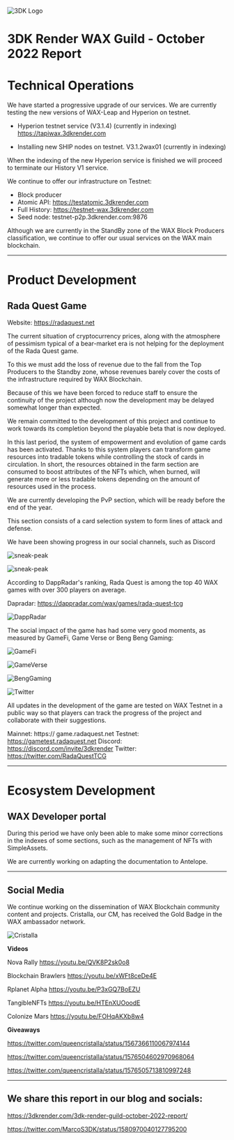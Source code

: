![3DK Logo](https://3dkrender.com/wp-content/uploads/2021/05/3DK_LOGO_400x120.png)

# 3DK Render WAX Guild - October 2022 Report

# Technical Operations

We have started a progressive upgrade of our services. We are currently testing the new versions of WAX-Leap and Hyperion on testnet.

- Hyperion testnet service (V3.1.4) (currently in indexing)
https://tapiwax.3dkrender.com

- Installing new SHIP nodes on testnet. V3.1.2wax01 (currently in indexing)

When the indexing of the new Hyperion service is finished we will proceed to terminate our History V1 service.

We continue to offer our infrastructure on Testnet:

- Block producer
- Atomic API: https://testatomic.3dkrender.com
- Full History: https://testnet-wax.3dkrender.com
- Seed node: testnet-p2p.3dkrender.com:9876

Although we are currently in the StandBy zone of the WAX Block Producers classification, we continue to offer our usual services on the WAX main blockchain.

---
# Product Development

## Rada Quest Game

Website: https://radaquest.net

The current situation of cryptocurrency prices, along with the atmosphere of pessimism typical of a bear-market era is not helping for the deployment of the Rada Quest game.

To this we must add the loss of revenue due to the fall from the Top Producers to the Standby zone, whose revenues barely cover the costs of the infrastructure required by WAX Blockchain.

Because of this we have been forced to reduce staff to ensure the continuity of the project although now the development may be delayed somewhat longer than expected.

We remain committed to the development of this project and continue to work towards its completion beyond the playable beta that is now deployed.

In this last period, the system of empowerment and evolution of game cards has been activated. Thanks to this system players can transform game resources into tradable tokens while controlling the stock of cards in circulation. In short, the resources obtained in the farm section are consumed to boost attributes of the NFTs which, when burned, will generate more or less tradable tokens depending on the amount of resources used in the process.

We are currently developing the PvP section, which will be ready before the end of the year.

This section consists of a card selection system to form lines of attack and defense.

We have been showing progress in our social channels, such as Discord

![sneak-peak](https://3dkrender.com/wp-content/uploads/2022/10/sneak-peak_RadaQuest_0100.png)

![sneak-peak](https://i.gyazo.com/6f2b014711ec857391ef7adc85021eaa.gif)

According to DappRadar's ranking, Rada Quest is among the top 40 WAX games with over 300 players on average.

Dapradar: https://dappradar.com/wax/games/rada-quest-tcg

![DappRadar](https://3dkrender.com/wp-content/uploads/2022/10/DappRadar_141022.png)

The social impact of the game has had some very good moments, as measured by GameFi, Game Verse or Beng Beng Gaming:

![GameFi](https://3dkrender.com/wp-content/uploads/2022/10/Gamefi_051022.png)

![GameVerse](https://3dkrender.com/wp-content/uploads/2022/10/gameverse_051022.png)

![BengGaming](https://3dkrender.com/wp-content/uploads/2022/10/BengGaming_051022.png)

![Twitter](https://3dkrender.com/wp-content/uploads/2022/10/RadaQues_Twitter_102022.png)

All updates in the development of the game are tested on WAX Testnet in a public way so that players can track the progress of the project and collaborate with their suggestions.

Mainnet: https:// game.radaquest.net
Testnet: https://gametest.radaquest.net
Discord: https://discord.com/invite/3dkrender
Twitter: https://twitter.com/RadaQuestTCG

---
# Ecosystem Development

## WAX Developer portal

During this period we have only been able to make some minor corrections in the indexes of some sections, such as the management of NFTs with SimpleAssets. 

We are currently working on adapting the documentation to Antelope.

---
## Social Media


We continue working on the dissemination of WAX Blockchain community content and projects. Cristalla, our CM, has received the Gold Badge in the WAX ambassador network.

![Cristalla](https://3dkrender.com/wp-content/uploads/2022/10/Cristalla_102022.png)

**Videos**

Nova Rally
https://youtu.be/QVK8P2sk0o8

Blockchain Brawlers 
https://youtu.be/xWFt8ceDe4E

Rplanet Alpha 
https://youtu.be/P3xGQ7BoEZU

TangibleNFTs
https://youtu.be/HTEnXUOoodE

Colonize Mars
https://youtu.be/FOHqAKXb8w4

**Giveaways**

https://twitter.com/queencristalla/status/1567366110067974144

https://twitter.com/queencristalla/status/1576504602970968064

https://twitter.com/queencristalla/status/1576505713810997248

---
## We share this report in our blog and socials:

https://3dkrender.com/3dk-render-guild-october-2022-report/

https://twitter.com/MarcoS3DK/status/1580970040127795200